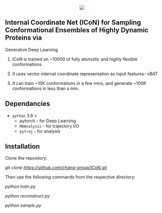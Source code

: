 
<p align="center">
  <img src="docs/figs/ICoN.png">
</p>

## Internal Coordinate Net (ICoN) for Sampling Conformational Ensembles of Highly Dynamic Proteins via
Generative Deep Learning

1. ICoN is trained on ~10000 of fully atomistic and highly flexible conformations

2. It uses vector internal coordinate representation as input features- vBAT

3. It can train ~10K conformations in a few mins, and generate ~100K conformations in less than a min.



## Dependancies
- `python` 3.8 >
  - pytorch - for Deep Learning
  - `MDAnalysis` - for trajectory I/O
  - `pytraj` - for analysis

## Installation

Clone the repository:

*git clone https://github.com/chang-group/ICoN.git*

Then use the following commands from the respective directory:

*python train.py*

*python reconstruct.py*

*python sample.py*



